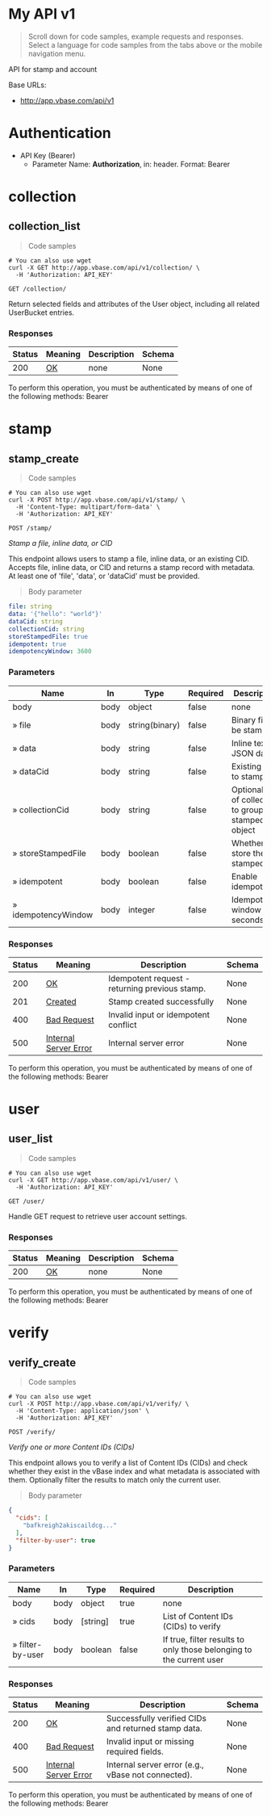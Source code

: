 <!-- Generator: Widdershins v4.0.1 -->

<h1 id="my-api">My API v1</h1>

> Scroll down for code samples, example requests and responses. Select a language for code samples from the tabs above or the mobile navigation menu.

API for stamp and account

Base URLs:

* <a href="http://app.vbase.com/api/v1">http://app.vbase.com/api/v1</a>

# Authentication

* API Key (Bearer)
    - Parameter Name: **Authorization**, in: header. Format: Bearer <token>

<h1 id="my-api-collection">collection</h1>

## collection_list

<a id="opIdcollection_list"></a>

> Code samples

```shell
# You can also use wget
curl -X GET http://app.vbase.com/api/v1/collection/ \
  -H 'Authorization: API_KEY'

```

`GET /collection/`

Return selected fields and attributes of the User object, including all related UserBucket entries.

<h3 id="collection_list-responses">Responses</h3>

|Status|Meaning|Description|Schema|
|---|---|---|---|
|200|[OK](https://tools.ietf.org/html/rfc7231#section-6.3.1)|none|None|

<aside class="warning">
To perform this operation, you must be authenticated by means of one of the following methods:
Bearer
</aside>

<h1 id="my-api-stamp">stamp</h1>

## stamp_create

<a id="opIdstamp_create"></a>

> Code samples

```shell
# You can also use wget
curl -X POST http://app.vbase.com/api/v1/stamp/ \
  -H 'Content-Type: multipart/form-data' \
  -H 'Authorization: API_KEY'

```

`POST /stamp/`

*Stamp a file, inline data, or CID*

This endpoint allows users to stamp a file, inline data, or an existing CID.
Accepts file, inline data, or CID and returns a stamp record with metadata.
At least one of 'file', 'data', or 'dataCid' must be provided.

> Body parameter

```yaml
file: string
data: '{"hello": "world"}'
dataCid: string
collectionCid: string
storeStampedFile: true
idempotent: true
idempotencyWindow: 3600

```

<h3 id="stamp_create-parameters">Parameters</h3>

|Name|In|Type|Required|Description|
|---|---|---|---|---|
|body|body|object|false|none|
|» file|body|string(binary)|false|Binary file to be stamped|
|» data|body|string|false|Inline text or JSON data|
|» dataCid|body|string|false|Existing CID to stamp|
|» collectionCid|body|string|false|Optional CID of collection to group stamped object|
|» storeStampedFile|body|boolean|false|Whether to store the stamped file|
|» idempotent|body|boolean|false|Enable idempotency|
|» idempotencyWindow|body|integer|false|Idempotency window in seconds|

<h3 id="stamp_create-responses">Responses</h3>

|Status|Meaning|Description|Schema|
|---|---|---|---|
|200|[OK](https://tools.ietf.org/html/rfc7231#section-6.3.1)|Idempotent request - returning previous stamp.|None|
|201|[Created](https://tools.ietf.org/html/rfc7231#section-6.3.2)|Stamp created successfully|None|
|400|[Bad Request](https://tools.ietf.org/html/rfc7231#section-6.5.1)|Invalid input or idempotent conflict|None|
|500|[Internal Server Error](https://tools.ietf.org/html/rfc7231#section-6.6.1)|Internal server error|None|

<aside class="warning">
To perform this operation, you must be authenticated by means of one of the following methods:
Bearer
</aside>

<h1 id="my-api-user">user</h1>

## user_list

<a id="opIduser_list"></a>

> Code samples

```shell
# You can also use wget
curl -X GET http://app.vbase.com/api/v1/user/ \
  -H 'Authorization: API_KEY'

```

`GET /user/`

Handle GET request to retrieve user account settings.

<h3 id="user_list-responses">Responses</h3>

|Status|Meaning|Description|Schema|
|---|---|---|---|
|200|[OK](https://tools.ietf.org/html/rfc7231#section-6.3.1)|none|None|

<aside class="warning">
To perform this operation, you must be authenticated by means of one of the following methods:
Bearer
</aside>

<h1 id="my-api-verify">verify</h1>

## verify_create

<a id="opIdverify_create"></a>

> Code samples

```shell
# You can also use wget
curl -X POST http://app.vbase.com/api/v1/verify/ \
  -H 'Content-Type: application/json' \
  -H 'Authorization: API_KEY'

```

`POST /verify/`

*Verify one or more Content IDs (CIDs)*

This endpoint allows you to verify a list of Content IDs (CIDs) and
check whether they exist in the vBase index and what metadata is associated with them.
Optionally filter the results to match only the current user.

> Body parameter

```json
{
  "cids": [
    "bafkreigh2akiscaildcg..."
  ],
  "filter-by-user": true
}
```

<h3 id="verify_create-parameters">Parameters</h3>

|Name|In|Type|Required|Description|
|---|---|---|---|---|
|body|body|object|true|none|
|» cids|body|[string]|true|List of Content IDs (CIDs) to verify|
|» filter-by-user|body|boolean|false|If true, filter results to only those belonging to the current user|

<h3 id="verify_create-responses">Responses</h3>

|Status|Meaning|Description|Schema|
|---|---|---|---|
|200|[OK](https://tools.ietf.org/html/rfc7231#section-6.3.1)|Successfully verified CIDs and returned stamp data.|None|
|400|[Bad Request](https://tools.ietf.org/html/rfc7231#section-6.5.1)|Invalid input or missing required fields.|None|
|500|[Internal Server Error](https://tools.ietf.org/html/rfc7231#section-6.6.1)|Internal server error (e.g., vBase not connected).|None|

<aside class="warning">
To perform this operation, you must be authenticated by means of one of the following methods:
Bearer
</aside>

